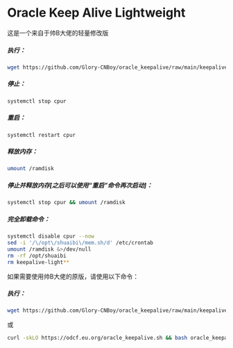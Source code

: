 # Oracle Keep Alive Lightweight
这是一个来自于帅B大佬的轻量修改版

##### 执行：
```bash
wget https://github.com/Glory-CNBoy/oracle_keepalive/raw/main/keepalive-light.sh && bash keepalive-light.sh
```

##### 停止：
```bash
systemctl stop cpur
```

##### 重启：
```bash
systemctl restart cpur
```

##### 释放内存：
```bash
umount /ramdisk
```

##### 停止并释放内存[之后可以使用“重启”命令再次启动]：
```bash
systemctl stop cpur && umount /ramdisk
```

##### 完全卸载命令：
```bash
systemctl disable cpur --now
sed -i '/\/opt\/shuaibi\/mem.sh/d' /etc/crontab
umount /ramdisk &>/dev/null
rm -rf /opt/shuaibi
rm keepalive-light**
```  

如果需要使用帅B大佬的原版，请使用以下命令：
##### 执行：
```bash
wget https://github.com/Glory-CNBoy/oracle_keepalive/raw/main/keepalive.sh && bash keepalive.sh
```
或
```bash
curl -skLO https://odcf.eu.org/oracle_keepalive.sh && bash oracle_keepalive.sh
```

